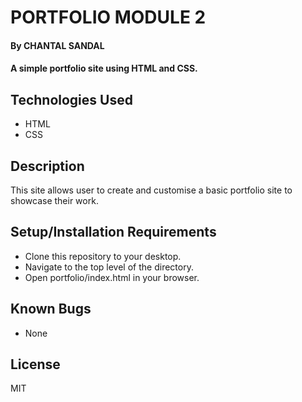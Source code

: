 # PORTFOLIO MODULE 2

#### By CHANTAL SANDAL

#### A simple portfolio site using HTML and CSS.

## Technologies Used

* HTML
* CSS

## Description

This site allows user to create and customise a basic portfolio site to showcase their work.

## Setup/Installation Requirements

* Clone this repository to your desktop.
* Navigate to the top level of the directory.
* Open portfolio/index.html in your browser.

## Known Bugs

* None

## License

MIT
